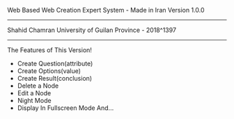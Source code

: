Web Based Web Creation Expert System - Made in Iran
Version 1.0.0
********************************************************
Shahid Chamran University of Guilan Province - 2018^1397
********************************************************

The Features of This Version!
- Create Question(attribute)
- Create Options(value)
- Create Result(conclusion)
- Delete a Node
- Edit a Node
- Night Mode
- Display In Fullscreen Mode
And...
